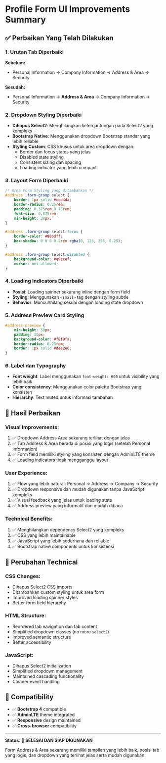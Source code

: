 # Profile Form UI Improvements Summary

## ✅ Perbaikan Yang Telah Dilakukan

### 1. **Urutan Tab Diperbaiki**
**Sebelum:**
- Personal Information → Company Information → Address & Area → Security

**Sesudah:**
- Personal Information → **Address & Area** → Company Information → Security

### 2. **Dropdown Styling Diperbaiki**
- **Dihapus Select2**: Menghilangkan ketergantungan pada Select2 yang kompleks
- **Bootstrap Native**: Menggunakan dropdown Bootstrap standar yang lebih reliable
- **Styling Custom**: CSS khusus untuk area dropdown dengan:
  - Border dan focus states yang jelas
  - Disabled state styling
  - Consistent sizing dan spacing
  - Loading indicator yang lebih compact

### 3. **Layout Form Diperbaiki**
```css
/* Area Form Styling yang ditambahkan */
#address .form-group select {
    border: 1px solid #ced4da;
    border-radius: 0.25rem;
    padding: 0.375rem 0.75rem;
    font-size: 0.875rem;
    min-height: 38px;
}

#address .form-group select:focus {
    border-color: #80bdff;
    box-shadow: 0 0 0 0.2rem rgba(0, 123, 255, 0.25);
}

#address .form-group select:disabled {
    background-color: #e9ecef;
    cursor: not-allowed;
}
```

### 4. **Loading Indicators Diperbaiki**
- **Posisi**: Loading spinner sekarang inline dengan form field
- **Styling**: Menggunakan `<small>` tag dengan styling subtle
- **Behavior**: Muncul/hilang sesuai dengan loading state dropdown

### 5. **Address Preview Card Styling**
```css
#address-preview {
    min-height: 50px;
    padding: 15px;
    background-color: #f8f9fa;
    border-radius: 0.25rem;
    border: 1px solid #dee2e6;
}
```

### 6. **Label dan Typography**
- **Font weight**: Label menggunakan `font-weight: 600` untuk visibility yang lebih baik
- **Color consistency**: Menggunakan color palette Bootstrap yang konsisten
- **Hierarchy**: Text muted untuk informasi tambahan

## 🎯 Hasil Perbaikan

### **Visual Improvements:**
1. ✅ Dropdown Address Area sekarang terlihat dengan jelas
2. ✅ Tab Address & Area berada di posisi yang logis (setelah Personal Information)
3. ✅ Form field memiliki styling yang konsisten dengan AdminLTE theme
4. ✅ Loading indicators tidak mengganggu layout

### **User Experience:**
1. ✅ Flow yang lebih natural: Personal → Address → Company → Security
2. ✅ Dropdown responsive dan mudah digunakan tanpa JavaScript kompleks
3. ✅ Visual feedback yang jelas untuk loading state
4. ✅ Address preview yang informatif dan mudah dibaca

### **Technical Benefits:**
1. ✅ Menghilangkan dependency Select2 yang kompleks
2. ✅ CSS yang lebih maintainable
3. ✅ JavaScript yang lebih sederhana dan reliable
4. ✅ Bootstrap native components untuk konsistensi

## 🔧 Perubahan Technical

### **CSS Changes:**
- Dihapus Select2 CSS imports
- Ditambahkan custom styling untuk area form
- Improved loading spinner styles
- Better form field hierarchy

### **HTML Structure:**
- Reordered tab navigation dan tab content
- Simplified dropdown classes (no more `select2`)
- Improved semantic structure
- Better accessibility

### **JavaScript:**
- Dihapus Select2 initialization
- Simplified dropdown management
- Maintained cascading functionality
- Cleaner event handling

## 📱 Compatibility

- ✅ **Bootstrap 4** compatible
- ✅ **AdminLTE** theme integrated
- ✅ **Responsive** design maintained
- ✅ **Cross-browser** compatibility

---

**Status**: 🎉 **SELESAI DAN SIAP DIGUNAKAN**

Form Address & Area sekarang memiliki tampilan yang lebih baik, posisi tab yang logis, dan dropdown yang terlihat jelas serta mudah digunakan.
